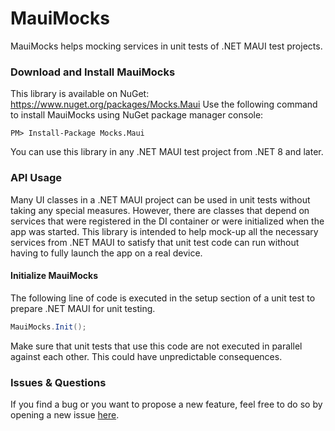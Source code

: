# MauiMocks
MauiMocks helps mocking services in unit tests of .NET MAUI test projects.

### Download and Install MauiMocks
This library is available on NuGet: https://www.nuget.org/packages/Mocks.Maui
Use the following command to install MauiMocks using NuGet package manager console:

    PM> Install-Package Mocks.Maui

You can use this library in any .NET MAUI test project from .NET 8 and later.

### API Usage
Many UI classes in a .NET MAUI project can be used in unit tests without taking any special measures.
However, there are classes that depend on services that were registered in the DI container or were initialized when the app was started.
This library is intended to help mock-up all the necessary services from .NET MAUI to satisfy that unit test code can run without having to fully launch the app on a real device.

#### Initialize MauiMocks
The following line of code is executed in the setup section of a unit test to prepare .NET MAUI for unit testing.

```csharp
MauiMocks.Init();
```

Make sure that unit tests that use this code are not executed in parallel against each other. This could have unpredictable consequences.


### Issues & Questions
If you find a bug or you want to propose a new feature, feel free to do so by opening a new issue [here](https://github.com/thomasgalliker/MauiMocks/issues).